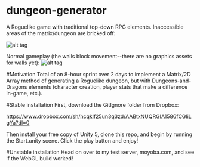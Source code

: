 # dungeon-generator
A Roguelike game with traditional top-down RPG elements. Inaccessible areas of the matrix/dungeon are bricked off:

![alt tag](https://github.com/mplawley/dungeon-generator/blob/master/Screen%20Shot%202017-03-09%20at%204.26.23%20PM.png)

Normal gameplay (the walls block movement--there are no graphics assets for walls yet):
![alt tag](https://github.com/mplawley/dungeon-generator/blob/master/Screen%20Shot%202017-03-09%20at%204.26.35%20PM.png)

#Motivation
Total of an 8-hour sprint over 2 days to implement a Matrix/2D Array method of generating a Roguelike dungeon, but with Dungeons-and-Dragons elements (character creation, player stats that make a difference in-game, etc.).

#Stable installation
First, download the GitIgnore folder from Dropbox: 

https://www.dropbox.com/sh/ncqklf25un3q3zd/AABtxNUQRGIA1586fCGliLgYa?dl=0

Then install your free copy of Unity 5, clone this repo, and begin by running the Start.unity scene. Click the play button and enjoy!

#Unstable installation
Head on over to my test server, moyoba.com, and see if the WebGL build worked!
